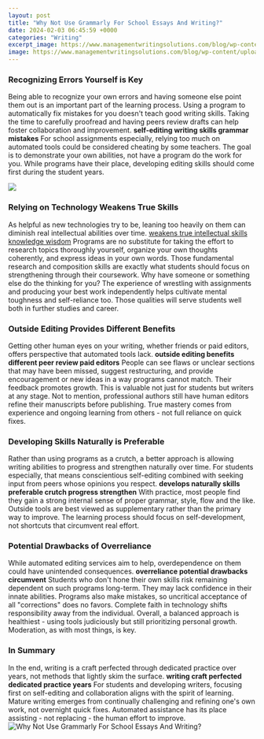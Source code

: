```yaml
---
layout: post
title: "Why Not Use Grammarly For School Essays And Writing?"
date: 2024-02-03 06:45:59 +0000
categories: "Writing"
excerpt_image: https://www.managementwritingsolutions.com/blog/wp-content/uploads/2019/07/Common-English-Grammar-Mistake.png
image: https://www.managementwritingsolutions.com/blog/wp-content/uploads/2019/07/Common-English-Grammar-Mistake.png
---
```


### Recognizing Errors Yourself is Key
Being able to recognize your own errors and having someone else point them out is an important part of the learning process. Using a program to automatically fix mistakes for you doesn't teach good writing skills. Taking the time to carefully proofread and having peers review drafts can help foster collaboration and improvement. 
**self-editing writing skills grammar mistakes** For school assignments especially, relying too much on automated tools could be considered cheating by some teachers. The goal is to demonstrate your own abilities, not have a program do the work for you. While programs have their place, developing editing skills should come first during the student years.

![](https://self-publishingschool.com/wp-content/uploads/2019/03/grammarly-example.jpg)
### Relying on Technology Weakens True Skills
As helpful as new technologies try to be, leaning too heavily on them can diminish real intellectual abilities over time. [weakens true intellectual skills knowledge wisdom](https://store.fi.io.vn/womens-cow-mom-cute-womens-70s-80s-retro-style-sunset-moo-moo-lover-v-neck-t-shirt/women&) Programs are no substitute for taking the effort to research topics thoroughly yourself, organize your own thoughts coherently, and express ideas in your own words. Those fundamental research and composition skills are exactly what students should focus on strengthening through their coursework. 
Why have someone or something else do the thinking for you? The experience of wrestling with assignments and producing your best work independently helps cultivate mental toughness and self-reliance too. Those qualities will serve students well both in further studies and career.
### Outside Editing Provides Different Benefits  
Getting other human eyes on your writing, whether friends or paid editors, offers perspective that automated tools lack. **outside editing benefits different peer review paid editors** People can see flaws or unclear sections that may have been missed, suggest restructuring, and provide encouragement or new ideas in a way programs cannot match. 
Their feedback promotes growth. This is valuable not just for students but writers at any stage. Not to mention, professional authors still have human editors refine their manuscripts before publishing. True mastery comes from experience and ongoing learning from others - not full reliance on quick fixes.
### Developing Skills Naturally is Preferable
Rather than using programs as a crutch, a better approach is allowing writing abilities to progress and strengthen naturally over time. For students especially, that means conscientious self-editing combined with seeking input from peers whose opinions you respect. **develops naturally skills preferable crutch progress strengthen** 
With practice, most people find they gain a strong internal sense of proper grammar, style, flow and the like. Outside tools are best viewed as supplementary rather than the primary way to improve. The learning process should focus on self-development, not shortcuts that circumvent real effort.
### Potential Drawbacks of Overreliance 
While automated editing services aim to help, overdependence on them could have unintended consequences. **overreliance potential drawbacks circumvent** Students who don't hone their own skills risk remaining dependent on such programs long-term. They may lack confidence in their innate abilities.
Programs also make mistakes, so uncritical acceptance of all "corrections" does no favors. Complete faith in technology shifts responsibility away from the individual. Overall, a balanced approach is healthiest - using tools judiciously but still prioritizing personal growth. Moderation, as with most things, is key.
### In Summary 
In the end, writing is a craft perfected through dedicated practice over years, not methods that lightly skim the surface. **writing craft perfected dedicated practice years** For students and developing writers, focusing first on self-editing and collaboration aligns with the spirit of learning. Mature writing emerges from continually challenging and refining one's own work, not overnight quick fixes. Automated assistance has its place assisting - not replacing - the human effort to improve.
![Why Not Use Grammarly For School Essays And Writing?](https://www.managementwritingsolutions.com/blog/wp-content/uploads/2019/07/Common-English-Grammar-Mistake.png)
